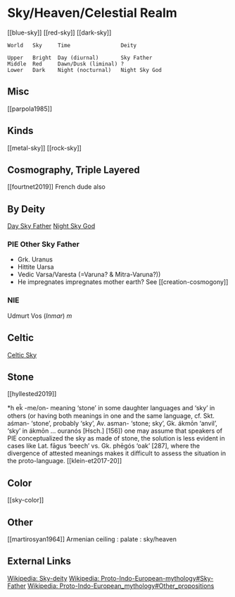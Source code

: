 # Sky/Heaven/Celestial Realm

[[blue-sky]]
[[red-sky]]
[[dark-sky]]

```
World	Sky		Time				Deity

Upper	Bright	Day (diurnal)		Sky Father
Middle	Red		Dawn/Dusk (liminal)	?			
Lower	Dark	Night (nocturnal)	Night Sky God
```


## Misc
[[parpola1985]]

## Kinds
[[metal-sky]]
[[rock-sky]]

## Cosmography, Triple Layered
[[fourtnet2019]]
French dude also


## By Deity

[Day Sky Father](day-sky-father.md)
[Night Sky God](night-sky-god)
   
### PIE Other Sky Father
- Grk. Uranus
- Hittite Uarsa
- Vedic Varsa/Varesta (=Varuna? & Mitra-Varuna?)) 
- He impregnates impregnates mother earth? See [[creation-cosmogony]]

   
   
### NIE
   Udmurt Vos (*Inmar*) *m*
   
## Celtic
  [Celtic Sky](sky-celtic.md)
  
  
## Stone
[[hyllested2019]]

 *h ek̑ -me/on- meaning ‘stone’ in some daughter languages and ‘sky’ in others (or having both meanings in one and the same language, cf. Skt. aśman- ‘stone’, probably ‘sky’, Av. asman- ‘stone; sky’, Gk. ákmōn ‘anvil’, ‘sky’ in ákmōn ... ouranós [Hsch.] [156]) one may assume that speakers of PIE conceptualized the sky as made of stone, the solution is less evident in cases like Lat. fāgus ‘beech’ vs. Gk. phēgós ‘oak’ [287], where the divergence of attested meanings makes it difficult to assess the situation in the proto-language. [[klein-et2017-20]]


## Color
[[sky-color]]

## Other
[[martirosyan1964]] Armenian ceiling : palate : sky/heaven


## External Links
[Wikipedia: Sky-deity](https://en.wikipedia.org/wiki/Sky-deity)
[Wikipedia: Proto-Indo-European-mythology#Sky-Father](https://en.wikipedia.org/wiki/Proto-Indo-European-mythology#Sky-Father)
[Wikipedia: Proto-Indo-European_mythology#Other_propositions](https://en.wikipedia.org/wiki/Proto-Indo-European_mythology#Other_propositions)